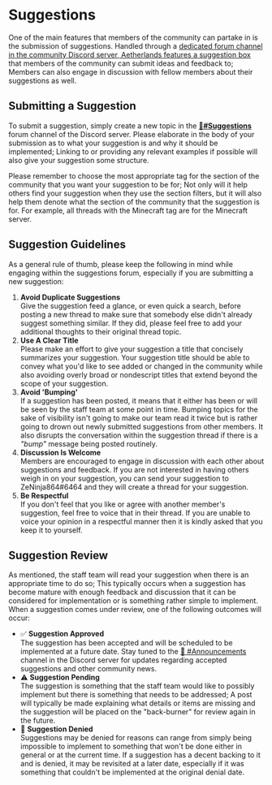 # Suggestions
One of the main features that members of the community can partake in is the submission of suggestions. Handled through a [dedicated forum channel in the community Discord server, Aetherlands features a suggestion box](https://discord.com/channels/555868544244514836/1027461719364223036) that members of the community can submit ideas and feedback to; Members can also engage in discussion with fellow members about their suggestions as well.

## Submitting a Suggestion
To submit a suggestion, simply create a new topic in the [📝**#Suggestions**](https://discord.com/channels/555868544244514836/1027461719364223036) forum channel of the Discord server. Please elaborate in the body of your submission as to what your suggestion is and why it should be implemented; Linking to or providing any relevant examples if possible will also give your suggestion some structure.

Please remember to choose the most appropriate tag for the section of the community that you want your suggestion to be for; Not only will it help others find your suggestion when they use the section filters, but it will also help them denote what the section of the community that the suggestion is for. For example, all threads with the Minecraft tag are for the Minecraft server.

## Suggestion Guidelines

As a general rule of thumb, please keep the following in mind while engaging within the suggestions forum, especially if you are submitting a new suggestion:

1. **Avoid Duplicate Suggestions**<br />
Give the suggestion feed a glance, or even quick a search, before posting a new thread to make sure that somebody else didn't already suggest something similar. If they did, please feel free to add your additional thoughts to their original thread topic.
2. **Use A Clear Title**<br />
Please make an effort to give your suggestion a title that concisely summarizes your suggestion. Your suggestion title should be able to convey what you'd like to see added or changed in the community while also avoiding overly broad or nondescript titles that extend beyond the scope of your suggestion.
3. **Avoid 'Bumping'**<br />
If a suggestion has been posted, it means that it either has been or will be seen by the staff team at some point in time. Bumping topics for the sake of visibility isn't going to make our team read it twice but is rather going to drown out newly submitted suggestions from other members. It also disrupts the conversation within the suggestion thread if there is a *"bump"* message being posted routinely.
4. **Discussion Is Welcome**<br />
Members are encouraged to engage in discussion with each other about suggestions and feedback. If you are not interested in having others weigh in on your suggestion, you can send your suggestion to ZeNinja864#6464 and they will create a thread for your suggestion.
5. **Be Respectful**<br />
If you don't feel that you like or agree with another member's suggestion, feel free to voice that in their thread. If you are unable to voice your opinion in a respectful manner then it is kindly asked that you keep it to yourself.

## Suggestion Review
As mentioned, the staff team will read your suggestion when there is an appropriate time to do so; This typically occurs when a suggestion has become mature with enough feedback and discussion that it can be considered for implementation or is something rather simple to implement. When a suggestion comes under review, one of the following outcomes will occur:

* :white_check_mark: **Suggestion Approved** <br />
The suggestion has been accepted and will be scheduled to be implemented at a future date. Stay tuned to the [📢 #Announcements](https://discord.com/channels/555868544244514836/1027446522088005732) channel in the Discord server for updates regarding accepted suggestions and other community news.
* :warning: **Suggestion Pending** <br />
The suggestion is something that the staff team would like to possibly implement but there is something that needs to be addressed; A post will typically be made explaining what details or items are missing and the suggestion will be placed on the "back-burner" for review again in the future.
* :no_entry_sign: **Suggestion Denied** <br />
Suggestions may be denied for reasons can range from simply being impossible to implement to something that won't be done either in general or at the current time. If a suggestion has a decent backing to it and is denied, it may be revisited at a later date, especially if it was something that couldn't be implemented at the original denial date.